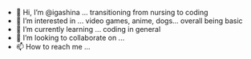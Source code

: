 - 👋 Hi, I’m @igashina ... transitioning from nursing to coding
- 👀 I’m interested in ... video games, anime, dogs... overall being basic
- 🌱 I’m currently learning ... coding in general
- 💞️ I’m looking to collaborate on ...
- 📫 How to reach me ...

<!---
igashina/igashina is a ✨ special ✨ repository because its `README.md` (this file) appears on your GitHub profile.
You can click the Preview link to take a look at your changes.
--->
